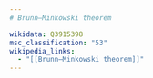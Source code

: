 ```yaml
---
# Brunn–Minkowski theorem

wikidata: Q3915398
msc_classification: "53"
wikipedia_links:
  - "[[Brunn–Minkowski theorem]]"
---
```

